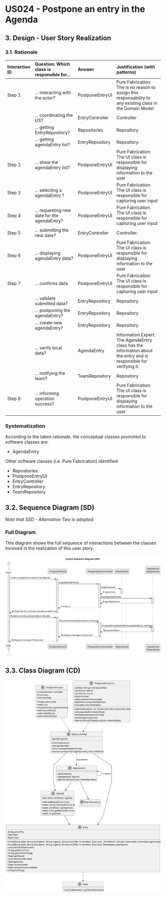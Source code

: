 # US024 - Postpone an entry in the Agenda 

## 3. Design - User Story Realization

### 3.1. Rationale

| Interaction ID | Question: Which class is responsible for...  | Answer            | Justification (with patterns)                                                                                      |
|:---------------|:---------------------------------------------|:------------------|:-------------------------------------------------------------------------------------------------------------------|
| Step 1         | ... interacting with the actor?              | PostponeEntryUI   | Pure Fabrication: The is no reason to assign this responsability to any existing class in the Domain Model         |
|                | ... coordinating the US?                     | EntryController   | Controller                                                                                                         |
|                | ... getting EntryRepository?                 | Repositories      | Repository                                                                                                         |
|                | ... getting agendaEntry list?                | EntryRepository   | Repository                                                                                                         |
| Step 2         | ... show the agendaEntry list?               | PostponeEntryUI   | Pure Fabrication: The UI class is responsible for displaying information to the user                               |
| Step 3         | ... selecting a agendaEntry ?                | PostponeEntryUI   | Pure Fabrication: The UI class is responsible for capturing user input                                             |
| Step 4         | ... requesting new date for the agendaEntry? | PostponeEntryUI   | Pure Fabrication: The UI class is responsible for capturing user input                                             |
| Step 5         | ... submitting the new date?                 | EntryController   | Controller:                                                                                                        |
| Step 6         | ... displaying agendaEntry  data?            | PostponeEntryUI   | Pure Fabrication: The UI class is responsible for displaying information to the user                               |
| Step 7         | ... confirms data                            | PostponeEntryUI   | Pure Fabrication: The UI class is responsible for capturing user input                                             |
|                | ... validate submitted data?                 | EntryRepository   | Repository                                                                                                         |
|                | ... postponing the agendaEntry?              | EntryRepository   | Repository                                                                                                         | 
|                | ... create new agendaEntry?                  | EntryRepository   | Repository                                                                                                         |
|                | ... verify local data?                       | AgendaEntry       | Information Expert: The AgendaEntry class has the information about the entry and is responsible for verifying it. |
|                | ... notifying the team?                      | TeamRepository    | Repository                                                                                                         | 
| Step 8         | ... informing operation success?             | PostponeEntryUI   | Pure Fabrication: The UI class is responsible for displaying information to the user                                                                                                 | 


### Systematization ##

According to the taken rationale, the conceptual classes promoted to software classes are:

* AgendaEntry

Other software classes (i.e. Pure Fabrication) identified:

* Repositories
* PostponeEntryUI
* EntryController
* EntryRepository
* TeamRepository

## 3.2. Sequence Diagram (SD)

*Note that SSD - Alternative Two is adopted.*

### Full Diagram

This diagram shows the full sequence of interactions between the classes involved in the realization of this user story.

![Sequence Diagram - Full](svg/us024-sequence-diagram-System_Sequence_Diagram__SSD_.svg)

## 3.3. Class Diagram (CD)

![Class Diagram](svg/us024-class-diagram.svg)